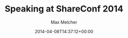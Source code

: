 ﻿---
title: Speaking at ShareConf 2014
author: Max Melcher
aliases:
   - "/post/2014-04-08-/"
2014: "04"
type: post
date: 2014-04-08T14:37:12+00:00
draft: true
url: /?p=1485
categories:
  - Uncategorized

---
